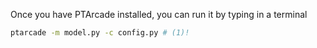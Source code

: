 Once you have PTArcade installed, you can run it by typing in a terminal 

``` sh
ptarcade -m model.py -c config.py # (1)!
```